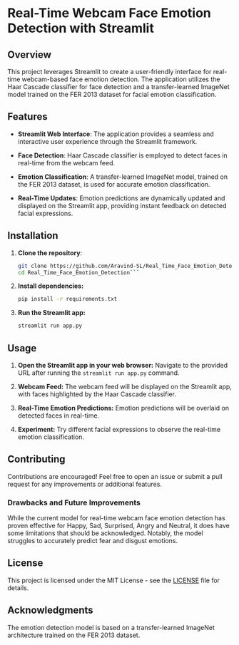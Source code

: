 # Real-Time Webcam Face Emotion Detection with Streamlit

## Overview

This project leverages Streamlit to create a user-friendly interface for real-time webcam-based face emotion detection. The application utilizes the Haar Cascade classifier for face detection and a transfer-learned ImageNet model trained on the FER 2013 dataset for facial emotion classification.

## Features

- **Streamlit Web Interface**: The application provides a seamless and interactive user experience through the Streamlit framework.

- **Face Detection**: Haar Cascade classifier is employed to detect faces in real-time from the webcam feed.

- **Emotion Classification**: A transfer-learned ImageNet model, trained on the FER 2013 dataset, is used for accurate emotion classification.

- **Real-Time Updates**: Emotion predictions are dynamically updated and displayed on the Streamlit app, providing instant feedback on detected facial expressions.

## Installation

1. **Clone the repository**:

   ```bash
   git clone https://github.com/Aravind-SL/Real_Time_Face_Emotion_Detection.git
   cd Real_Time_Face_Emotion_Detection```

2. **Install dependencies:**

    ```bash
    pip install -r requirements.txt
    ```

3. **Run the Streamlit app:**

    ```bash
    streamlit run app.py
    ```
## Usage

1. **Open the Streamlit app in your web browser:**
   Navigate to the provided URL after running the `streamlit run app.py` command.

2. **Webcam Feed:**
   The webcam feed will be displayed on the Streamlit app, with faces highlighted by the Haar Cascade classifier.

3. **Real-Time Emotion Predictions:**
   Emotion predictions will be overlaid on detected faces in real-time.

4. **Experiment:**
   Try different facial expressions to observe the real-time emotion classification.

## Contributing
  Contributions are encouraged! Feel free to open an issue or submit a pull request for any improvements or additional features.
### Drawbacks and Future Improvements

While the current model for real-time webcam face emotion detection has proven effective for Happy, Sad, Surprised, Angry and Neutral, it does have some limitations that should be acknowledged. Notably, the model struggles to accurately predict fear and disgust emotions.

## License

This project is licensed under the MIT License - see the [LICENSE](https://opensource.org/license/mit/) file for details.

## Acknowledgments

The emotion detection model is based on a transfer-learned ImageNet architecture trained on the FER 2013 dataset.

